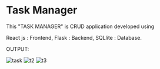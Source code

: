 # Task Manager

This "TASK MANAGER" is CRUD application developed using 

React js : Frontend,
Flask  :  Backend,
SQLlite : Database.

OUTPUT:


![task](https://github.com/user-attachments/assets/36bdbb94-2d0a-4e2a-852b-58ed71caa580)
![t2](https://github.com/user-attachments/assets/d2669ab3-fc7c-4760-be7c-0a60b9acab6b)
![t3](https://github.com/user-attachments/assets/00d502ff-612d-44f2-b779-8bb9be4d65a2)
